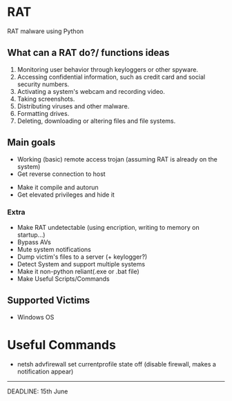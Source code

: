 # RAT
RAT malware using Python

## What can a RAT do?/ functions ideas

1) Monitoring user behavior through keyloggers or other spyware.
2) Accessing confidential information, such as credit card and social security numbers.
3) Activating a system's webcam and recording video.
4) Taking screenshots.
5) Distributing viruses and other malware.
6) Formatting drives.
7) Deleting, downloading or altering files and file systems.

## Main goals

+ Working (basic) remote access trojan (assuming RAT is already on the system)
+ Get reverse connection to host
- Make it compile and autorun
- Get elevated privileges and hide it

### Extra

- Make RAT undetectable (using encription, writing to memory on startup...) 
- Bypass AVs
- Mute system notifications
- Dump victim's files to a server (+ keylogger?)
- Detect System and support multiple systems
- Make it non-python reliant(.exe or .bat file)
- Make Useful Scripts/Commands

## Supported Victims
- Windows OS

# Useful Commands
- netsh advfirewall set currentprofile state off (disable firewall, makes a notification appear)

<hr>

DEADLINE: 15th June

